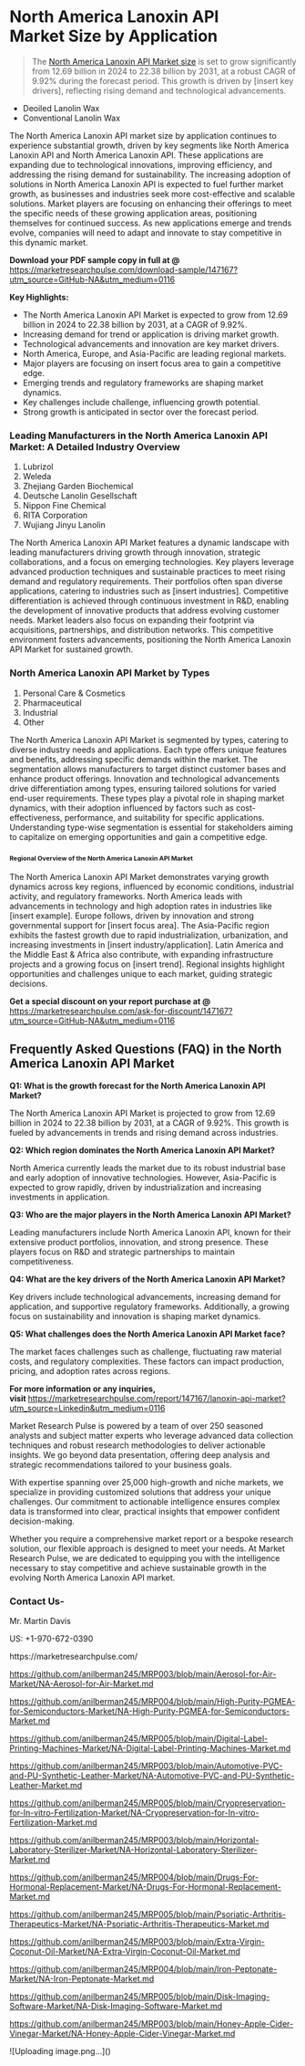 <h1>North America Lanoxin API Market&nbsp;Size by Application</h1><blockquote><p>The <a href="https://marketresearchpulse.com/download-sample/147167?utm_source=GitHub-NA&amp;utm_medium=0116">North America Lanoxin API Market size</a> is set to grow significantly from 12.69 billion in 2024 to 22.38 billion by 2031, at a robust CAGR of 9.92% during the forecast period. This growth is driven by [insert key drivers], reflecting rising demand and technological advancements.</p></blockquote><ul><li>Deoiled Lanolin Wax<li> Conventional Lanolin Wax</li></ul><p>The North America Lanoxin API market size by application continues to experience substantial growth, driven by key segments like North America Lanoxin API and North America Lanoxin API. These applications are expanding due to technological innovations, improving efficiency, and addressing the rising demand for sustainability. The increasing adoption of solutions in North America Lanoxin API is expected to fuel further market growth, as businesses and industries seek more cost-effective and scalable solutions. Market players are focusing on enhancing their offerings to meet the specific needs of these growing application areas, positioning themselves for continued success. As new applications emerge and trends evolve, companies will need to adapt and innovate to stay competitive in this dynamic market.</p><p><strong>Download your PDF sample copy in full at @ </strong><a href="https://marketresearchpulse.com/download-sample/147167?utm_source=GitHub-NA&amp;utm_medium=0116">https://marketresearchpulse.com/download-sample/147167?utm_source=GitHub-NA&amp;utm_medium=0116</a></p><p><strong>Key Highlights: </strong></p><ul><li>The North America Lanoxin API Market is expected to grow from 12.69 billion in 2024 to 22.38 billion by 2031, at a CAGR of 9.92%.</li><li>Increasing demand for trend or application is driving market growth.</li><li>Technological advancements and innovation are key market drivers.</li><li>North America, Europe, and Asia-Pacific are leading regional markets.</li><li>Major players are focusing on insert focus area to gain a competitive edge.</li><li>Emerging trends and regulatory frameworks are shaping market dynamics.</li><li>Key challenges include challenge, influencing growth potential.</li><li>Strong growth is anticipated in sector over the forecast period.</li></ul><h3>Leading Manufacturers in the North America Lanoxin API Market: A Detailed Industry Overview</h3><ol><li>Lubrizol</li><li>Weleda</li><li>Zhejiang Garden Biochemical</li><li>Deutsche Lanolin Gesellschaft</li><li>Nippon Fine Chemical</li><li>RITA Corporation</li><li>Wujiang Jinyu Lanolin</li></ol><div class="flex max-w-full flex-col flex-grow"><div class="min-h-8 text-message flex w-full flex-col items-end gap-2 whitespace-normal break-words [.text-message+&amp;]:mt-5" dir="auto" data-message-author-role="assistant" data-message-id="fd8432e4-4910-450d-b182-61b7bfb0a01f" data-message-model-slug="gpt-4o"><div class="flex w-full flex-col gap-1 empty:hidden first:pt-[3px]"><div class="markdown prose w-full break-words dark:prose-invert light"><p>The North America Lanoxin API Market features a dynamic landscape with leading manufacturers driving growth through innovation, strategic collaborations, and a focus on emerging technologies. Key players leverage advanced production techniques and sustainable practices to meet rising demand and regulatory requirements. Their portfolios often span diverse applications, catering to industries such as [insert industries]. Competitive differentiation is achieved through continuous investment in R&amp;D, enabling the development of innovative products that address evolving customer needs. Market leaders also focus on expanding their footprint via acquisitions, partnerships, and distribution networks. This competitive environment fosters advancements, positioning the North America Lanoxin API Market for sustained growth.</p></div></div></div></div><h3>North America Lanoxin API Market by Types</h3><ol><li>Personal Care & Cosmetics<li> Pharmaceutical<li> Industrial<li> Other</li></ol><div class="flex max-w-full flex-col flex-grow"><div class="min-h-8 text-message flex w-full flex-col items-end gap-2 whitespace-normal break-words [.text-message+&amp;]:mt-5" dir="auto" data-message-author-role="assistant" data-message-id="084470be-0bb7-4664-bddf-5156b4f41249" data-message-model-slug="gpt-4o-mini"><div class="flex w-full flex-col gap-1 empty:hidden first:pt-[3px]"><div class="markdown prose w-full break-words dark:prose-invert light"><p>The North America Lanoxin API Market is segmented by types, catering to diverse industry needs and applications. Each type offers unique features and benefits, addressing specific demands within the market. The segmentation allows manufacturers to target distinct customer bases and enhance product offerings. Innovation and technological advancements drive differentiation among types, ensuring tailored solutions for varied end-user requirements. These types play a pivotal role in shaping market dynamics, with their adoption influenced by factors such as cost-effectiveness, performance, and suitability for specific applications. Understanding type-wise segmentation is essential for stakeholders aiming to capitalize on emerging opportunities and gain a competitive edge.</p></div></div></div></div><h3><span style="font-size: 11px;">Regional Overview of the North America Lanoxin API Market</span></h3><div class="flex max-w-full flex-col flex-grow"><div class="min-h-8 text-message flex w-full flex-col items-end gap-2 whitespace-normal break-words [.text-message+&amp;]:mt-5" dir="auto" data-message-author-role="assistant" data-message-id="e9038762-ce64-4e30-91c9-9bd413514231" data-message-model-slug="gpt-4o-mini"><div class="flex w-full flex-col gap-1 empty:hidden first:pt-[3px]"><div class="markdown prose w-full break-words dark:prose-invert light"><p>The North America Lanoxin API Market demonstrates varying growth dynamics across key regions, influenced by economic conditions, industrial activity, and regulatory frameworks. North America leads with advancements in technology and high adoption rates in industries like [insert example]. Europe follows, driven by innovation and strong governmental support for [insert focus area]. The Asia-Pacific region exhibits the fastest growth due to rapid industrialization, urbanization, and increasing investments in [insert industry/application]. Latin America and the Middle East &amp; Africa also contribute, with expanding infrastructure projects and a growing focus on [insert trend]. Regional insights highlight opportunities and challenges unique to each market, guiding strategic decisions.</p></div></div></div></div><p><strong>Get a special discount on your report purchase at @ </strong><a href="https://marketresearchpulse.com/ask-for-discount/147167?utm_source=GitHub-NA&amp;utm_medium=0116">https://marketresearchpulse.com/ask-for-discount/147167?utm_source=GitHub-NA&amp;utm_medium=0116</a></p><h2>Frequently Asked Questions (FAQ) in the North America Lanoxin API Market</h2><p><strong>Q1: What is the growth forecast for the North America Lanoxin API Market?</strong></p><p>The North America Lanoxin API Market is projected to grow from 12.69 billion in 2024 to 22.38 billion by 2031, at a CAGR of 9.92%. This growth is fueled by advancements in trends and rising demand across industries.</p><p><strong>Q2: Which region dominates the North America Lanoxin API Market?</strong></p><p>North America currently leads the market due to its robust industrial base and early adoption of innovative technologies. However, Asia-Pacific is expected to grow rapidly, driven by industrialization and increasing investments in application.</p><p><strong>Q3: Who are the major players in the North America Lanoxin API Market?</strong></p><p>Leading manufacturers include North America Lanoxin API, known for their extensive product portfolios, innovation, and strong presence. These players focus on R&amp;D and strategic partnerships to maintain competitiveness.</p><p><strong>Q4: What are the key drivers of the North America Lanoxin API Market?</strong></p><p>Key drivers include technological advancements, increasing demand for application, and supportive regulatory frameworks. Additionally, a growing focus on sustainability and innovation is shaping market dynamics.</p><p><strong>Q5: What challenges does the North America Lanoxin API Market face?</strong></p><p>The market faces challenges such as challenge, fluctuating raw material costs, and regulatory complexities. These factors can impact production, pricing, and adoption rates across regions.</p><p><strong>For more information or any inquiries, visit&nbsp;</strong><a href="https://marketresearchpulse.com/report/147167/lanoxin-api-market?utm_source=Linkedin&utm_medium=0116">https://marketresearchpulse.com/report/147167/lanoxin-api-market?utm_source=Linkedin&utm_medium=0116</a></p><p>Market Research Pulse is powered by a team of over 250 seasoned analysts and subject matter experts who leverage advanced data collection techniques and robust research methodologies to deliver actionable insights. We go beyond data presentation, offering deep analysis and strategic recommendations tailored to your business goals.</p><p>With expertise spanning over 25,000 high-growth and niche markets, we specialize in providing customized solutions that address your unique challenges. Our commitment to actionable intelligence ensures complex data is transformed into clear, practical insights that empower confident decision-making.</p><p>Whether you require a comprehensive market report or a bespoke research solution, our flexible approach is designed to meet your needs. At Market Research Pulse, we are dedicated to equipping you with the intelligence necessary to stay competitive and achieve sustainable growth in the evolving North America Lanoxin API market.</p><h3><strong>Contact Us-</strong></h3><p>Mr. Martin Davis</p><p>US: +1-970-672-0390</p><p>https://marketresearchpulse.com/</p><p><a href="https://github.com/anilberman245/MRP003/blob/main/Aerosol-for-Air-Market/NA-Aerosol-for-Air-Market.md">https://github.com/anilberman245/MRP003/blob/main/Aerosol-for-Air-Market/NA-Aerosol-for-Air-Market.md</a></p><p><a href="https://github.com/anilberman245/MRP004/blob/main/High-Purity-PGMEA-for-Semiconductors-Market/NA-High-Purity-PGMEA-for-Semiconductors-Market.md">https://github.com/anilberman245/MRP004/blob/main/High-Purity-PGMEA-for-Semiconductors-Market/NA-High-Purity-PGMEA-for-Semiconductors-Market.md</a></p><p><a href="https://github.com/anilberman245/MRP005/blob/main/Digital-Label-Printing-Machines-Market/NA-Digital-Label-Printing-Machines-Market.md">https://github.com/anilberman245/MRP005/blob/main/Digital-Label-Printing-Machines-Market/NA-Digital-Label-Printing-Machines-Market.md</a></p><p><a href="https://github.com/anilberman245/MRP003/blob/main/Automotive-PVC-and-PU-Synthetic-Leather-Market/NA-Automotive-PVC-and-PU-Synthetic-Leather-Market.md">https://github.com/anilberman245/MRP003/blob/main/Automotive-PVC-and-PU-Synthetic-Leather-Market/NA-Automotive-PVC-and-PU-Synthetic-Leather-Market.md</a></p><p><a href="https://github.com/anilberman245/MRP005/blob/main/Cryopreservation-for-In-vitro-Fertilization-Market/NA-Cryopreservation-for-In-vitro-Fertilization-Market.md">https://github.com/anilberman245/MRP005/blob/main/Cryopreservation-for-In-vitro-Fertilization-Market/NA-Cryopreservation-for-In-vitro-Fertilization-Market.md</a></p><p><a href="https://github.com/anilberman245/MRP003/blob/main/Horizontal-Laboratory-Sterilizer-Market/NA-Horizontal-Laboratory-Sterilizer-Market.md">https://github.com/anilberman245/MRP003/blob/main/Horizontal-Laboratory-Sterilizer-Market/NA-Horizontal-Laboratory-Sterilizer-Market.md</a></p><p><a href="https://github.com/anilberman245/MRP004/blob/main/Drugs-For-Hormonal-Replacement-Market/NA-Drugs-For-Hormonal-Replacement-Market.md">https://github.com/anilberman245/MRP004/blob/main/Drugs-For-Hormonal-Replacement-Market/NA-Drugs-For-Hormonal-Replacement-Market.md</a></p><p><a href="https://github.com/anilberman245/MRP005/blob/main/Psoriatic-Arthritis-Therapeutics-Market/NA-Psoriatic-Arthritis-Therapeutics-Market.md">https://github.com/anilberman245/MRP005/blob/main/Psoriatic-Arthritis-Therapeutics-Market/NA-Psoriatic-Arthritis-Therapeutics-Market.md</a></p><p><a href="https://github.com/anilberman245/MRP003/blob/main/Extra-Virgin-Coconut-Oil-Market/NA-Extra-Virgin-Coconut-Oil-Market.md">https://github.com/anilberman245/MRP003/blob/main/Extra-Virgin-Coconut-Oil-Market/NA-Extra-Virgin-Coconut-Oil-Market.md</a></p><p><a href="https://github.com/anilberman245/MRP004/blob/main/Iron-Peptonate-Market/NA-Iron-Peptonate-Market.md">https://github.com/anilberman245/MRP004/blob/main/Iron-Peptonate-Market/NA-Iron-Peptonate-Market.md</a></p><p><a href="https://github.com/anilberman245/MRP005/blob/main/Disk-Imaging-Software-Market/NA-Disk-Imaging-Software-Market.md">https://github.com/anilberman245/MRP005/blob/main/Disk-Imaging-Software-Market/NA-Disk-Imaging-Software-Market.md</a></p><p><a href="https://github.com/anilberman245/MRP003/blob/main/Honey-Apple-Cider-Vinegar-Market/NA-Honey-Apple-Cider-Vinegar-Market.md">https://github.com/anilberman245/MRP003/blob/main/Honey-Apple-Cider-Vinegar-Market/NA-Honey-Apple-Cider-Vinegar-Market.md</a></p>
![Uploading image.png…]()
